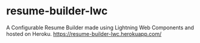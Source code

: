# resume-builder-lwc
A Configurable Resume Builder made using Lightning Web Components and hosted on Heroku.
https://resume-builder-lwc.herokuapp.com/
